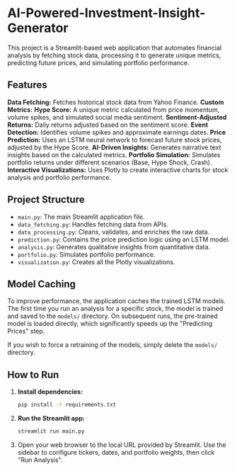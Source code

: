 # AI-Powered-Investment-Insight-Generator

This project is a Streamlit-based web application that automates financial analysis by fetching stock data, processing it to generate unique metrics, predicting future prices, and simulating portfolio performance.

## Features

  **Data Fetching:** Fetches historical stock data from Yahoo Finance.
  **Custom Metrics:**
      **Hype Score:** A unique metric calculated from price momentum, volume spikes, and simulated social media sentiment.
      **Sentiment-Adjusted Returns:** Daily returns adjusted based on the sentiment score.
      **Event Detection:** Identifies volume spikes and approximate earnings dates.
  **Price Prediction:** Uses an LSTM neural network to forecast future stock prices, adjusted by the Hype Score.   **AI-Driven Insights:** Generates narrative text insights based on the calculated metrics.
  **Portfolio Simulation:** Simulates portfolio returns under different scenarios (Base, Hype Shock, Crash).   **Interactive Visualizations:** Uses Plotly to create interactive charts for stock analysis and portfolio performance.

## Project Structure

- `main.py`: The main Streamlit application file.
- `data_fetching.py`: Handles fetching data from APIs.
- `data_processing.py`: Cleans, validates, and enriches the raw data.
- `prediction.py`: Contains the price prediction logic using an LSTM model.
- `analysis.py`: Generates qualitative insights from quantitative data.
- `portfolio.py`: Simulates portfolio performance.
- `visualization.py`: Creates all the Plotly visualizations.

## Model Caching

To improve performance, the application caches the trained LSTM models. The first time you run an analysis for a specific stock, the model is trained and saved to the `models/` directory. On subsequent runs, the pre-trained model is loaded directly, which significantly speeds up the "Predicting Prices" step.

If you wish to force a retraining of the models, simply delete the `models/` directory.

## How to Run

1. **Install dependencies:**

    ```bash
    pip install -r requirements.txt
    ```

2. **Run the Streamlit app:**

    ```bash
    streamlit run main.py
    ```

3. Open your web browser to the local URL provided by Streamlit. Use the sidebar to configure tickers, dates, and portfolio weights, then click "Run Analysis".

